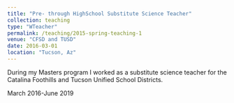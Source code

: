 ```yaml
---
title: "Pre- through HighSchool Substitute Science Teacher"
collection: teaching
type: "WTeacher"
permalink: /teaching/2015-spring-teaching-1
venue: "CFSD and TUSD"
date: 2016-03-01
location: "Tucson, Az"
---
```


During my Masters program I worked as a substitute science teacher for the Catalina Foothills and Tucson Unified School Districts. 

March 2016-June 2019
